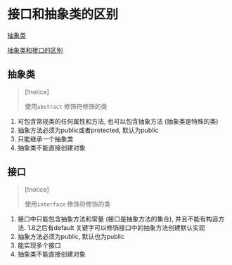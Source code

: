# 接口和抽象类的区别

[抽象类](https://zh.wikibooks.org/wiki/Java/%E6%8A%BD%E8%B1%A1)

[抽象类和接口的区别](https://www.jianshu.com/p/038f0b356e9a)



## 抽象类

>   [!notice]
>
>   使用`abstract` 修饰符修饰的类

1.  可包含常规类的任何属性和方法, 也可以包含抽象方法 (抽象类是特殊的类)
2.  抽象方法必须为public或者protected, 默认为public
3.  只能继承一个抽象类
4.  抽象类不能直接创建对象



## 接口

>   [!notice]
>
>   使用`interface` 修饰符修饰的类

1.  接口中只能包含抽象方法和常量 (接口是抽象方法的集合), 并且不能有构造方法. 1.8之后有default 关键字可以修饰接口中的抽象方法创建默认实现
2.  抽象方法必须为public, 默认也为public
3.  能实现多个接口
4.  抽象类不能直接创建对象

